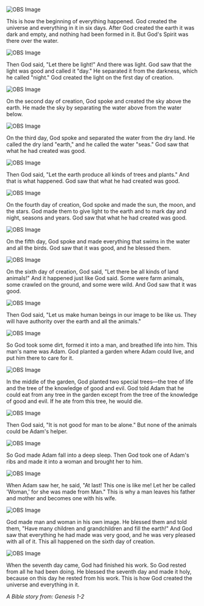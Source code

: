 
![OBS Image](https://cdn.door43.org/obs/jpg/360px/obs-en-01-01.jpg)

This is how the beginning of everything happened. God created the universe and everything in it in six days. After God created the earth it was dark and empty, and nothing had been formed in it. But God's Spirit was there over the water.

![OBS Image](https://cdn.door43.org/obs/jpg/360px/obs-en-01-02.jpg)

Then God said, "Let there be light!" And there was light. God saw that the light was good and called it "day." He separated it from the darkness, which he called "night." God created the light on the first day of creation.

![OBS Image](https://cdn.door43.org/obs/jpg/360px/obs-en-01-03.jpg)

On the second day of creation, God spoke and created the sky above the earth. He made the sky by separating the water above from the water below.

![OBS Image](https://cdn.door43.org/obs/jpg/360px/obs-en-01-04.jpg)

On the third day, God spoke and separated the water from the dry land. He called the dry land "earth," and he called the water "seas." God saw that what he had created was good.

![OBS Image](https://cdn.door43.org/obs/jpg/360px/obs-en-01-05.jpg)

Then God said, "Let the earth produce all kinds of trees and plants." And that is what happened. God saw that what he had created was good.

![OBS Image](https://cdn.door43.org/obs/jpg/360px/obs-en-01-06.jpg)

On the fourth day of creation, God spoke and made the sun, the moon, and the stars. God made them to give light to the earth and to mark day and night, seasons and years. God saw that what he had created was good.

![OBS Image](https://cdn.door43.org/obs/jpg/360px/obs-en-01-07.jpg)

On the fifth day, God spoke and made everything that swims in the water and all the birds. God saw that it was good, and he blessed them.

![OBS Image](https://cdn.door43.org/obs/jpg/360px/obs-en-01-08.jpg)

On the sixth day of creation, God said, "Let there be all kinds of land animals!" And it happened just like God said. Some were farm animals, some crawled on the ground, and some were wild. And God saw that it was good.

![OBS Image](https://cdn.door43.org/obs/jpg/360px/obs-en-01-09.jpg)

Then God said, "Let us make human beings in our image to be like us. They will have authority over the earth and all the animals."

![OBS Image](https://cdn.door43.org/obs/jpg/360px/obs-en-01-10.jpg)

So God took some dirt, formed it into a man, and breathed life into him. This man's name was Adam. God planted a garden where Adam could live, and put him there to care for it.

![OBS Image](https://cdn.door43.org/obs/jpg/360px/obs-en-01-11.jpg)

In the middle of the garden, God planted two special trees—the tree of life and the tree of the knowledge of good and evil. God told Adam that he could eat from any tree in the garden except from the tree of the knowledge of good and evil. If he ate from this tree, he would die.

![OBS Image](https://cdn.door43.org/obs/jpg/360px/obs-en-01-12.jpg)

Then God said, "It is not good for man to be alone." But none of the animals could be Adam's helper.

![OBS Image](https://cdn.door43.org/obs/jpg/360px/obs-en-01-13.jpg)

So God made Adam fall into a deep sleep. Then God took one of Adam's ribs and made it into a woman and brought her to him.

![OBS Image](https://cdn.door43.org/obs/jpg/360px/obs-en-01-14.jpg)

When Adam saw her, he said, "At last! This one is like me! Let her be called 'Woman,' for she was made from Man." This is why a man leaves his father and mother and becomes one with his wife.

![OBS Image](https://cdn.door43.org/obs/jpg/360px/obs-en-01-15.jpg)

God made man and woman in his own image. He blessed them and told them, "Have many children and grandchildren and fill the earth!" And God saw that everything he had made was very good, and he was very pleased with all of it. This all happened on the sixth day of creation.

![OBS Image](https://cdn.door43.org/obs/jpg/360px/obs-en-01-16.jpg)

When the seventh day came, God had finished his work. So God rested from all he had been doing. He blessed the seventh day and made it holy, because on this day he rested from his work. This is how God created the universe and everything in it.

_A Bible story from: Genesis 1-2_

